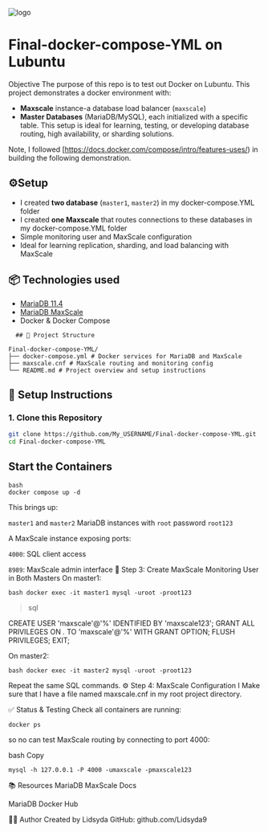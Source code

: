![logo](https://products.containerize.com/devops/compose/header_image.png)

# Final-docker-compose-YML on Lubuntu
Objective
The purpose of this repo is to test out Docker on Lubuntu. This project demonstrates a docker environment with:
*  **Maxscale** instance-a database load balancer (`maxscale`)
* **Master Databases** (MariaDB/MySQL), each initialized with a specific table.
  This setup is ideal for learning, testing, or developing database routing, high availability, or sharding solutions.

Note, I followed [https://docs.docker.com/compose/intro/features-uses/) in building the following demonstration.

## ⚙️Setup


* I created **two database** (`master1`, `master2`) in my docker-compose.YML folder
* I created **one Maxscale** that routes connections to these databases in my docker-compose.YML folder
* Simple monitoring user and MaxScale configuration
* Ideal for learning replication, sharding, and load balancing with MaxScale

## 📦 Technologies used

- [MariaDB 11.4](https://mariadb.com/docs/maxscale/other-maxscale-versions/mariadb-maxscale-25/maxscale-25-tutorials/mariadb-maxscale-25-simple-sharding-with-two-servers)
- [MariaDB MaxScale](https://mariadb.com/products/technology/maxscale/)
- Docker & Docker Compose

```
  ## 📁 Project Structure

Final-docker-compose-YML/
├── docker-compose.yml # Docker services for MariaDB and MaxScale
├── maxscale.cnf # MaxScale routing and monitoring config
└── README.md # Project overview and setup instructions
```

## 🚀 Setup Instructions

### 1. Clone this Repository

```bash
git clone https://github.com/My_USERNAME/Final-docker-compose-YML.git
cd Final-docker-compose-YML
```
## Start the Containers

```
bash
docker compose up -d
```

This brings up:

`master1` and `master2` MariaDB instances with `root` password `root123`

A MaxScale instance exposing ports:

`4000`: SQL client access

`8989`: MaxScale admin interface
🔐 Step 3: Create MaxScale Monitoring User in Both Masters
On master1:

`bash
docker exec -it master1 mysql -uroot -proot123`

> sql

CREATE USER 'maxscale'@'%' IDENTIFIED BY 'maxscale123';
GRANT ALL PRIVILEGES ON *.* TO 'maxscale'@'%' WITH GRANT OPTION;
FLUSH PRIVILEGES;
EXIT;

On master2:

`bash
docker exec -it master2 mysql -uroot -proot123`

Repeat the same SQL commands.
⚙️ Step 4: MaxScale Configuration
I Make sure that I have a file named maxscale.cnf in my root project directory. 

✅ Status & Testing
Check all containers are running:

`docker ps`

so no can test MaxScale routing by connecting to port 4000:

bash
Copy

`mysql -h 127.0.0.1 -P 4000 -umaxscale -pmaxscale123`

📚 Resources
MariaDB MaxScale Docs

MariaDB Docker Hub

🧑‍💻 Author
Created by Lidsyda
GitHub: github.com/Lidsyda9


